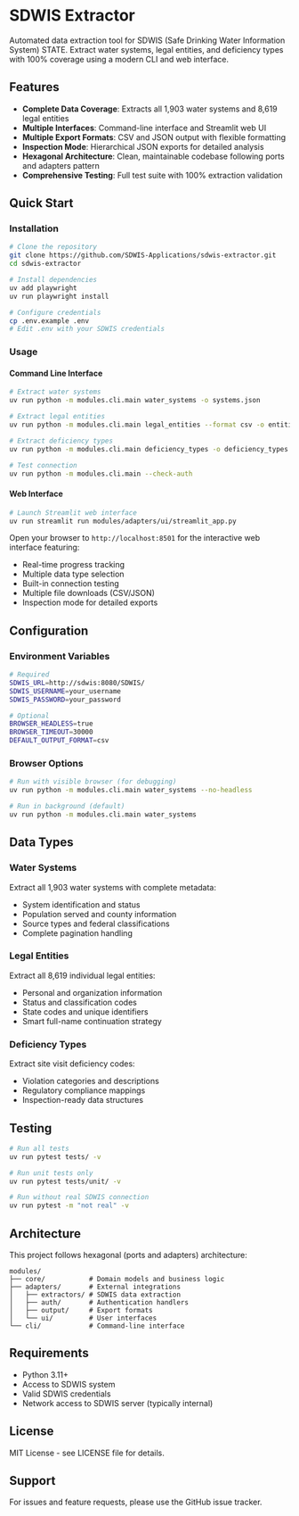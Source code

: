 # SDWIS Extractor

Automated data extraction tool for SDWIS (Safe Drinking Water Information System) STATE. Extract water systems, legal entities, and deficiency types with 100% coverage using a modern CLI and web interface.

## Features

- **Complete Data Coverage**: Extracts all 1,903 water systems and 8,619 legal entities
- **Multiple Interfaces**: Command-line interface and Streamlit web UI
- **Multiple Export Formats**: CSV and JSON output with flexible formatting
- **Inspection Mode**: Hierarchical JSON exports for detailed analysis
- **Hexagonal Architecture**: Clean, maintainable codebase following ports and adapters pattern
- **Comprehensive Testing**: Full test suite with 100% extraction validation

## Quick Start

### Installation

```bash
# Clone the repository
git clone https://github.com/SDWIS-Applications/sdwis-extractor.git
cd sdwis-extractor

# Install dependencies
uv add playwright
uv run playwright install

# Configure credentials
cp .env.example .env
# Edit .env with your SDWIS credentials
```

### Usage

#### Command Line Interface

```bash
# Extract water systems
uv run python -m modules.cli.main water_systems -o systems.json

# Extract legal entities
uv run python -m modules.cli.main legal_entities --format csv -o entities.csv

# Extract deficiency types
uv run python -m modules.cli.main deficiency_types -o deficiency_types.csv

# Test connection
uv run python -m modules.cli.main --check-auth
```

#### Web Interface

```bash
# Launch Streamlit web interface
uv run streamlit run modules/adapters/ui/streamlit_app.py
```

Open your browser to `http://localhost:8501` for the interactive web interface featuring:
- Real-time progress tracking
- Multiple data type selection
- Built-in connection testing
- Multiple file downloads (CSV/JSON)
- Inspection mode for detailed exports

## Configuration

### Environment Variables

```bash
# Required
SDWIS_URL=http://sdwis:8080/SDWIS/
SDWIS_USERNAME=your_username
SDWIS_PASSWORD=your_password

# Optional
BROWSER_HEADLESS=true
BROWSER_TIMEOUT=30000
DEFAULT_OUTPUT_FORMAT=csv
```

### Browser Options

```bash
# Run with visible browser (for debugging)
uv run python -m modules.cli.main water_systems --no-headless

# Run in background (default)
uv run python -m modules.cli.main water_systems
```

## Data Types

### Water Systems
Extract all 1,903 water systems with complete metadata:
- System identification and status
- Population served and county information
- Source types and federal classifications
- Complete pagination handling

### Legal Entities
Extract all 8,619 individual legal entities:
- Personal and organization information
- Status and classification codes
- State codes and unique identifiers
- Smart full-name continuation strategy

### Deficiency Types
Extract site visit deficiency codes:
- Violation categories and descriptions
- Regulatory compliance mappings
- Inspection-ready data structures

## Testing

```bash
# Run all tests
uv run pytest tests/ -v

# Run unit tests only
uv run pytest tests/unit/ -v

# Run without real SDWIS connection
uv run pytest -m "not real" -v
```

## Architecture

This project follows hexagonal (ports and adapters) architecture:

```
modules/
├── core/           # Domain models and business logic
├── adapters/       # External integrations
│   ├── extractors/ # SDWIS data extraction
│   ├── auth/       # Authentication handlers
│   ├── output/     # Export formats
│   └── ui/         # User interfaces
└── cli/            # Command-line interface
```

## Requirements

- Python 3.11+
- Access to SDWIS system
- Valid SDWIS credentials
- Network access to SDWIS server (typically internal)

## License

MIT License - see LICENSE file for details.

## Support

For issues and feature requests, please use the GitHub issue tracker.
